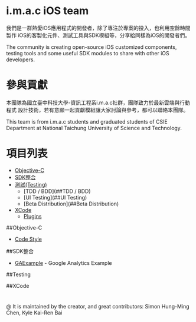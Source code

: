 # i.m.a.c iOS team

我們是一群熱愛iOS應用程式的開發者，除了專注於專案的投入，也利用空餘時間製作
iOS的客製化元件、測試工具與SDK模組等，分享給同樣為iOS的開發者們。

The community is creating open-source iOS customized components, testing
tools and some useful SDK modules to share with other iOS developers.

# 參與貢獻

本團隊為國立臺中科技大學-資訊工程系i.m.a.c社群，團隊致力於最新雲端與行動程式
設計技術，若有意願一起貢獻模組讓大家討論與參考，都可以聯絡本團隊。

This team is from i.m.a.c students and graduated students of CSIE Department
at National Taichung University of Science and Technology.

# 項目列表
* [Objective-C](##Objective-C)
* [SDK整合](##SDK整合)
* [測試(Testing)](##Testing)
    * [TDD / BDD](##TDD / BDD)
    * [UI Testing](##UI Testing)
    * [Beta Distribution](##Beta Distribution)
* [XCode](##XCode)
    * [Plugins](##Plugins)

##Objective-C
* [Code Style](https://github.com/imac-ios-team/iOS-objc-repos/blob/master/coding_style.md)

##SDK整合
* [GAExample](https://github.com/imac-ios-team/GAExample.git) - Google Analytics Example

##Testing

##XCode




# 
@ It is maintained by the creator, and great contributors: Simon Hung-Ming
Chen, Kyle Kai-Ren Bai
